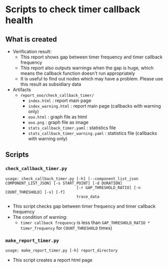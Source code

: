# Scripts to check timer callback health

## What is created

- Verification result:
  - This report shows gap between timer frequency and timer callback frequency
  - This report also outputs warnings when the gap is huge, which means the callback function doesn't run appropriately
  - It is useful to find out nodes which may have a problem. Please use this result as subsidiary data
- Artifacts
  - `report_ooo/check_callback_timer/`
    - `index.html` : report main page
    - `index_warning.html` : report main page (callbacks with warning only)
    - `ooo.html` : graph file as html
    - `ooo.png` : graph file as image
    - `stats_callback_timer.yaml` : statistics file
    - `stats_callback_timer_warning.yaml` : statistics file (callbacks with warning only)

## Scripts

### `check_callback_timer.py`

```sh:usage
usage: check_callback_timer.py [-h] [--component_list_json COMPONENT_LIST_JSON] [-s START_POINT] [-d DURATION]
                               [-r GAP_THRESHOLD_RATIO] [-n COUNT_THRESHOLD] [-v] [-f]
                               trace_data
```

- This script checks gap between timer frequency and timer callback frequency
- The condition of warning:
  - `timer callback frequency` is less than `GAP_THRESHOLD_RATIO * timer_frequency` for `COUNT_THRESHOLD` times)

### `make_report_timer.py`

```sh:usage
usage: make_report_timer.py [-h] report_directory
```

- This script creates a report html page
